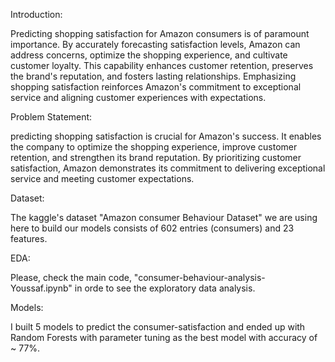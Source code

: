 Introduction:

Predicting shopping satisfaction for Amazon consumers is of paramount importance. By accurately forecasting satisfaction levels, Amazon can address concerns, optimize the shopping experience, and cultivate customer loyalty. This capability enhances customer retention, preserves the brand's reputation, and fosters lasting relationships. Emphasizing shopping satisfaction reinforces Amazon's commitment to exceptional service and aligning customer experiences with expectations.

Problem Statement:

predicting shopping satisfaction is crucial for Amazon's success. It enables the company to optimize the shopping experience, improve customer retention, and strengthen its brand reputation. By prioritizing customer satisfaction, Amazon demonstrates its commitment to delivering exceptional service and meeting customer expectations.

Dataset:

The kaggle's dataset "Amazon consumer Behaviour Dataset" we are using here to build our models consists of 602 entries (consumers) and 23 features.

EDA:

Please, check the main code, "consumer-behaviour-analysis-Youssaf.ipynb" in orde to see the exploratory data analysis.

Models:

I built 5 models to predict the consumer-satisfaction and ended up with Random Forests with parameter tuning as the best model with accuracy of ~ 77%.
